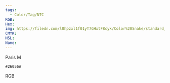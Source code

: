 ```yaml
---
tags:
  - Color/Tag/NTC
RGB:
Hex:
img: https://filedn.com/l0hpzxl1f01yT7GHxtF8cyk/Color%20Snake/standard_csv_to_svg//26056A.svg
CMYK:
HSL:
Name:
---
```

Paris M
```palette
#26056A
```
RGB
